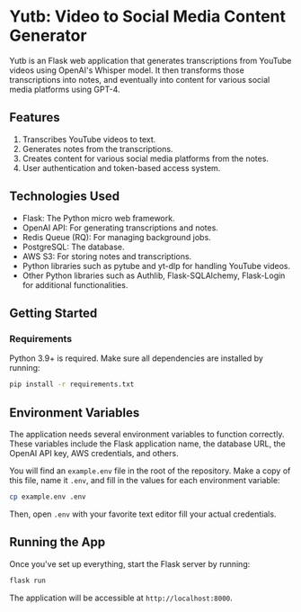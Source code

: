# Yutb: Video to Social Media Content Generator



Yutb is an Flask web application that generates transcriptions from YouTube videos using OpenAI's Whisper model. It then transforms those transcriptions into notes, and eventually into content for various social media platforms using GPT-4.


## Features
1. Transcribes YouTube videos to text.
2. Generates notes from the transcriptions.
3. Creates content for various social media platforms from the notes.
4. User authentication and token-based access system.

## Technologies Used

- Flask: The Python micro web framework.
- OpenAI API: For generating transcriptions and notes.
- Redis Queue (RQ): For managing background jobs.
- PostgreSQL: The database.
- AWS S3: For storing notes and transcriptions.
- Python libraries such as pytube and yt-dlp for handling YouTube videos.
- Other Python libraries such as Authlib, Flask-SQLAlchemy, Flask-Login for additional functionalities.

## Getting Started

### Requirements

Python 3.9+ is required. Make sure all dependencies are installed by running:

```sh
pip install -r requirements.txt
```

## Environment Variables

The application needs several environment variables to function correctly. These variables include the Flask application name, the database URL, the OpenAI API key, AWS credentials, and others.

You will find an `example.env` file in the root of the repository. Make a copy of this file, name it `.env`, and fill in the values for each environment variable:

```sh
cp example.env .env
```

Then, open `.env` with your favorite text editor fill your actual credentials.



## Running the App

Once you've set up everything, start the Flask server by running:

```sh
flask run
```

The application will be accessible at `http://localhost:8000`.

